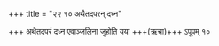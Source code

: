 +++
title = "२२ १० अथैतदपरन् दध्न"

+++
अथैतदपरं दध्न एवाञ्जलिना जुहोति यया +++(ऋचा)+++ ऽपूपम् १०  

